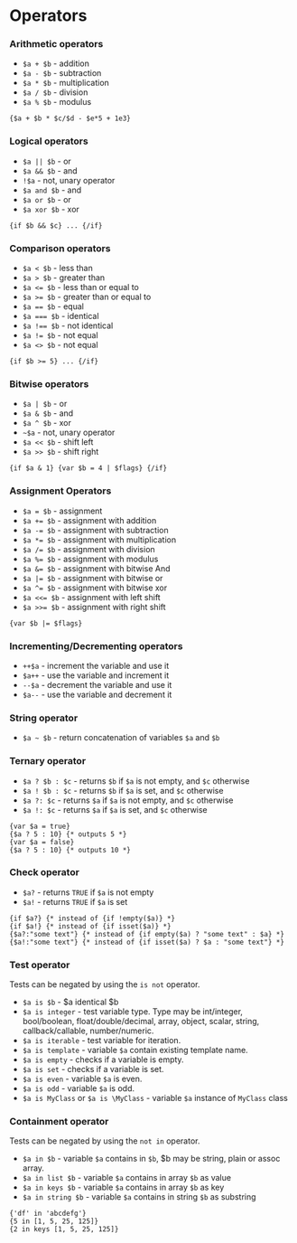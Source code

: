 Operators
=========

### Arithmetic operators

* `$a + $b` - addition
* `$a - $b` - subtraction
* `$a * $b` - multiplication
* `$a / $b` - division
* `$a % $b` - modulus

```smarty
{$a + $b * $c/$d - $e*5 + 1e3}
```

### Logical operators

* `$a || $b` - or
* `$a && $b` - and
* `!$a` - not, unary operator
* `$a and $b` - and
* `$a or $b` - or
* `$a xor $b` - xor

```smarty
{if $b && $c} ... {/if}
```

### Comparison operators

* `$a < $b` - less than
* `$a > $b` - greater than
* `$a <= $b` - less than or equal to
* `$a >= $b` - greater than or equal to
* `$a == $b` - equal
* `$a === $b` - identical
* `$a !== $b` - not identical
* `$a != $b` - not equal
* `$a <> $b` - not equal

```smarty
{if $b >= 5} ... {/if}
```

### Bitwise operators

* `$a | $b` - or
* `$a & $b` - and
* `$a ^ $b` - xor
* `~$a` - not, unary operator
* `$a << $b` - shift left
* `$a >> $b` - shift right

```smarty
{if $a & 1} {var $b = 4 | $flags} {/if}
```

### Assignment Operators

* `$a = $b` - assignment
* `$a += $b` - assignment with addition
* `$a -= $b` - assignment with subtraction
* `$a *= $b` - assignment with multiplication
* `$a /= $b` - assignment with division
* `$a %= $b` - assignment with modulus
* `$a &= $b` - assignment with bitwise And
* `$a |= $b` - assignment with bitwise or
* `$a ^= $b` - assignment with bitwise xor
* `$a <<= $b` - assignment with left shift
* `$a >>= $b` - assignment with right shift


```smarty
{var $b |= $flags}
```

### Incrementing/Decrementing operators

* `++$a` - increment the variable and use it
* `$a++` - use the variable and increment it
* `--$a` - decrement the variable and use it
* `$a--` - use the variable and decrement it

### String operator

* `$a ~ $b` - return concatenation of variables `$a` and `$b`

### Ternary operator

* `$a ? $b : $c` - returns `$b` if `$a` is not empty, and `$c` otherwise
* `$a ! $b : $c` - returns `$b` if `$a` is set, and `$c` otherwise
* `$a ?: $c` - returns `$a` if `$a` is not empty, and `$c` otherwise
* `$a !: $c` - returns `$a` if `$a` is set, and `$c` otherwise

```smarty
{var $a = true}
{$a ? 5 : 10} {* outputs 5 *}
{var $a = false}
{$a ? 5 : 10} {* outputs 10 *}
```

### Check operator

* `$a?` - returns `TRUE` if `$a` is not empty
* `$a!` - returns `TRUE` if `$a` is set

```smarty
{if $a?} {* instead of {if !empty($a)} *}
{if $a!} {* instead of {if isset($a)} *}
{$a?:"some text"} {* instead of {if empty($a) ? "some text" : $a} *}
{$a!:"some text"} {* instead of {if isset($a) ? $a : "some text"} *}
```

### Test operator

Tests can be negated by using the `is not` operator.

* `$a is $b` - $a identical $b
* `$a is integer` - test variable type. Type may be int/integer, bool/boolean, float/double/decimal, array, object, scalar, string, callback/callable, number/numeric.
* `$a is iterable` - test variable for iteration.
* `$a is template` - variable `$a` contain existing template name.
* `$a is empty` - checks if a variable is empty.
* `$a is set` - checks if a variable is set.
* `$a is even` - variable `$a` is even.
* `$a is odd` - variable `$a` is odd.
* `$a is MyClass` or `$a is \MyClass` - variable `$a` instance of `MyClass` class

### Containment operator

Tests can be negated by using the `not in` operator.

* `$a in $b` - variable `$a` contains in `$b`, $b may be string, plain or assoc array.
* `$a in list $b` - variable `$a` contains in array `$b` as value
* `$a in keys $b` - variable `$a` contains in array `$b` as key
* `$a in string $b` - variable `$a` contains in string `$b` as substring

```smarty
{'df' in 'abcdefg'}
{5 in [1, 5, 25, 125]}
{2 in keys [1, 5, 25, 125]}
```